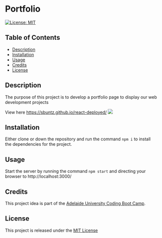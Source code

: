 # Portfolio


[![License: MIT](https://img.shields.io/badge/License-MIT-yellow.svg)](https://opensource.org/licenses/MIT)

## Table of Contents
- [Description](#description)
- [Installation](#installation)
- [Usage](#usage)
- [Credits](#credits)
- [License](#license)


## Description
The purpose of this project is to develop a portfolio page to display our web development projects

View here https://sbuntz.github.io/react-deployed/
![](portfolio.gif)
## Installation
Either clone or down the repository and run the command `npm i` to install the dependencies for the project. 


## Usage
Start the server by running the command `npm start` and directing your browser to http://localhost:3000/ 

## Credits
This project idea is part of the [Adelaide University Coding Boot Camp](https://bootcamps.adelaide.edu.au).


## License
This project is released under the [MIT License](LICENSE)